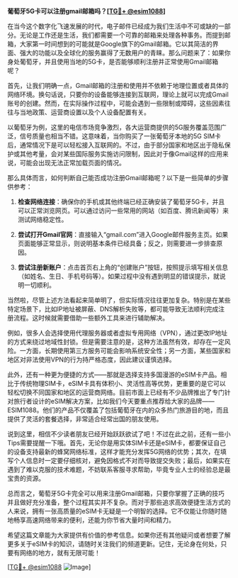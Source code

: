 **葡萄牙5G卡可以注册gmail邮箱吗？[[TG💪+ @esim1088](https://t.me/s/esim1088)]**

在当今这个数字化飞速发展的时代，电子邮件已经成为我们生活中不可或缺的一部分。无论是工作还是生活，我们都需要一个可靠的邮箱来处理各种事务。而提到邮箱，大家第一时间想到的可能就是Google旗下的Gmail邮箱。它以其简洁的界面、强大的功能以及全球化的服务赢得了无数用户的青睐。那么问题来了：如果你身处葡萄牙，并且使用当地的5G卡，是否能够顺利注册并正常使用Gmail邮箱呢？

首先，让我们明确一点，Gmail邮箱的注册和使用并不依赖于地理位置或者具体的网络环境。换句话说，只要你的设备能够连接到互联网，理论上就可以完成Gmail账号的创建。然而，在实际操作过程中，可能会遇到一些限制或障碍，这些因素往往与当地政策、运营商设置以及个人设备配置有关。

以葡萄牙为例，这里的电信市场竞争激烈，各大运营商提供的5G服务覆盖范围广泛，信号质量也相当不错。这意味着，当你购买了一张葡萄牙本地的5G SIM卡后，通常情况下是可以轻松接入互联网的。不过，由于部分国家和地区出于隐私保护或其他考量，会对某些国际服务实施访问限制，因此对于像Gmail这样的应用来说，可能会出现无法正常加载页面的情况。

那么具体而言，如何判断自己能否成功注册Gmail邮箱呢？以下是一些简单的步骤供参考：

1. **检查网络连接**：确保你的手机或其他终端已经正确安装了葡萄牙5G卡，并且可以正常浏览网页。可以通过访问一些常用的网站（如百度、腾讯新闻等）来测试网络稳定性。
   
2. **尝试打开Gmail官网**：直接输入“gmail.com”进入Google邮件服务主页。如果页面能够正常显示，则说明基本条件已经具备；反之，则需要进一步排查原因。

3. **尝试注册新账户**：点击首页右上角的“创建账户”按钮，按照提示填写相关信息（如姓名、生日、手机号码等）。如果过程中没有遇到明显的错误提示，就说明一切顺利。

当然啦，尽管上述方法看起来简单明了，但实际情况往往更加复杂。特别是在某些特定场景下，比如IP地址被屏蔽、DNS解析失败等，都可能导致无法顺利完成注册流程。这时候就需要借助一些额外工具来进行辅助解决。

例如，很多人会选择使用代理服务器或者虚拟专用网络（VPN），通过更改IP地址的方式来绕过地域性封锁。但是需要注意的是，这种方法虽然有效，却存在一定风险。一方面，长期使用第三方服务可能会影响系统安全性；另一方面，某些国家和地区对非法使用VPN的行为持严格态度，因此建议谨慎选择。

此外，还有一种更为便捷的方式——那就是选择支持多国漫游的eSIM卡产品。相比于传统物理SIM卡，eSIM卡具有体积小、灵活性高等优势，更重要的是它可以轻松切换不同国家和地区的运营商网络。目前市面上已经有不少品牌推出了专门针对旅行者设计的eSIM解决方案，比如我们今天要重点推荐给大家的品牌——ESIM1088。他们的产品不仅覆盖了包括葡萄牙在内的众多热门旅游目的地，而且提供了灵活的套餐选择，非常适合经常出国的朋友使用。

说到这里，相信不少读者朋友已经开始跃跃欲试了吧！不过在此之前，还有一些小Tips需要提醒一下哦。首先，无论你是用实体SIM卡还是eSIM卡，都要保证自己的设备支持最新的蜂窝网络标准，这样才能充分发挥5G网络的优势；其次，在填写个人信息时一定要仔细核对，避免因格式不对而导致提交失败；最后，如果实在遇到了难以克服的技术难题，不妨联系客服寻求帮助，毕竟专业人士的经验总是最宝贵的资源。

总而言之，葡萄牙5G卡完全可以用来注册Gmail邮箱，只要你掌握了正确的技巧并且做好充分准备，整个过程其实并不复杂。而对于那些追求高效便捷生活方式的人来说，拥有一张高质量的eSIM卡无疑是一个明智的选择。它不仅能让你随时随地畅享高速网络带来的便利，还能为你节省大量时间和精力。

希望这篇文章能为大家提供有价值的参考信息。如果你还有其他疑问或者想要了解更多关于eSIM卡的知识，请随时关注我们的频道更新。记住，无论身在何处，只要有网络的地方，就有无限可能！

[[TG💪+ @esim1088](https://t.me/s/esim1088) ![Image](https://i.postimg.cc/4NQfJmqS/Snipaste-2025-05-13-00-14-12.png)]